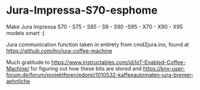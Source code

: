 # Jura-Impressa-S70-esphome
Make Jura Impressa S70 - S75 - S85 - S9 - S90 -S95 - X70 - X90 - X95 models smart :)

Jura communication function taken in entirety from cmd2jura.ino, found at https://github.com/hn/jura-coffee-machine

Much gratitude to https://www.instructables.com/id/IoT-Enabled-Coffee-Machine/ for figuring out how these bits are stored
and https://knx-user-forum.de/forum/projektforen/edomi/1010532-kaffeeautomaten-jura-bremer-aehnliche


